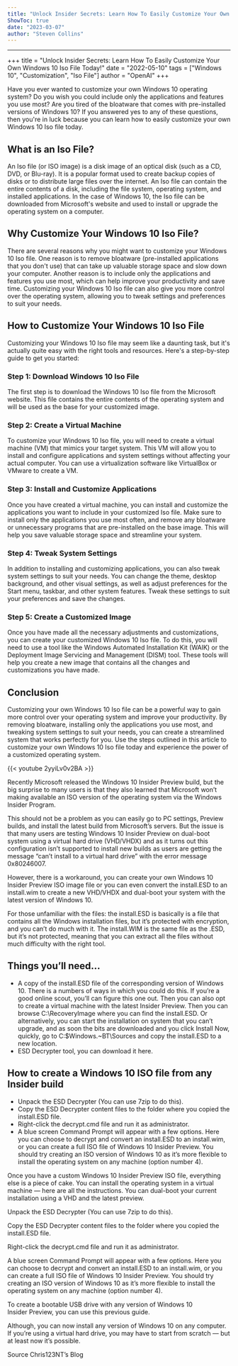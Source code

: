 ```yaml
---
title: "Unlock Insider Secrets: Learn How To Easily Customize Your Own Windows 10 Iso File Today!"
ShowToc: true 
date: "2023-03-07"
author: "Steven Collins"
---
```

*****
+++
title = "Unlock Insider Secrets: Learn How To Easily Customize Your Own Windows 10 Iso File Today!"
date = "2022-05-10"
tags = ["Windows 10", "Customization", "Iso File"]
author = "OpenAI"
+++

Have you ever wanted to customize your own Windows 10 operating system? Do you wish you could include only the applications and features you use most? Are you tired of the bloatware that comes with pre-installed versions of Windows 10? If you answered yes to any of these questions, then you're in luck because you can learn how to easily customize your own Windows 10 Iso file today. 

## What is an Iso File?

An Iso file (or ISO image) is a disk image of an optical disk (such as a CD, DVD, or Blu-ray). It is a popular format used to create backup copies of disks or to distribute large files over the internet. An Iso file can contain the entire contents of a disk, including the file system, operating system, and installed applications. In the case of Windows 10, the Iso file can be downloaded from Microsoft's website and used to install or upgrade the operating system on a computer.

## Why Customize Your Windows 10 Iso File?

There are several reasons why you might want to customize your Windows 10 Iso file. One reason is to remove bloatware (pre-installed applications that you don't use) that can take up valuable storage space and slow down your computer. Another reason is to include only the applications and features you use most, which can help improve your productivity and save time. Customizing your Windows 10 Iso file can also give you more control over the operating system, allowing you to tweak settings and preferences to suit your needs.

## How to Customize Your Windows 10 Iso File

Customizing your Windows 10 Iso file may seem like a daunting task, but it's actually quite easy with the right tools and resources. Here's a step-by-step guide to get you started:

### Step 1: Download Windows 10 Iso File

The first step is to download the Windows 10 Iso file from the Microsoft website. This file contains the entire contents of the operating system and will be used as the base for your customized image.

### Step 2: Create a Virtual Machine

To customize your Windows 10 Iso file, you will need to create a virtual machine (VM) that mimics your target system. This VM will allow you to install and configure applications and system settings without affecting your actual computer. You can use a virtualization software like VirtualBox or VMware to create a VM.

### Step 3: Install and Customize Applications

Once you have created a virtual machine, you can install and customize the applications you want to include in your customized Iso file. Make sure to install only the applications you use most often, and remove any bloatware or unnecessary programs that are pre-installed on the base image. This will help you save valuable storage space and streamline your system.

### Step 4: Tweak System Settings

In addition to installing and customizing applications, you can also tweak system settings to suit your needs. You can change the theme, desktop background, and other visual settings, as well as adjust preferences for the Start menu, taskbar, and other system features. Tweak these settings to suit your preferences and save the changes.

### Step 5: Create a Customized Image

Once you have made all the necessary adjustments and customizations, you can create your customized Windows 10 Iso file. To do this, you will need to use a tool like the Windows Automated Installation Kit (WAIK) or the Deployment Image Servicing and Management (DISM) tool. These tools will help you create a new image that contains all the changes and customizations you have made.

## Conclusion

Customizing your own Windows 10 Iso file can be a powerful way to gain more control over your operating system and improve your productivity. By removing bloatware, installing only the applications you use most, and tweaking system settings to suit your needs, you can create a streamlined system that works perfectly for you. Use the steps outlined in this article to customize your own Windows 10 Iso file today and experience the power of a customized operating system.

{{< youtube 2yyiLv0v2BA >}} 



Recently Microsoft released the Windows 10 Insider Preview build, but the big surprise to many users is that they also learned that Microsoft won’t making available an ISO version of the operating system via the Windows Insider Program.
 
This should not be a problem as you can easily go to PC settings, Preview builds, and install the latest build from Microsoft’s servers. But the issue is that many users are testing Windows 10 Insider Preview on dual-boot system using a virtual hard drive (VHD/VHDX) and as it turns out this configuration isn’t supported to install new builds as users are getting the message “can’t install to a virtual hard drive” with the error message 0x80246007.
 
However, there is a workaround, you can create your own Windows 10 Insider Preview ISO image file or you can even convert the install.ESD to an install.wim to create a new VHD/VHDX and dual-boot your system with the latest version of Windows 10.
 
For those unfamiliar with the files: the install.ESD is basically is a file that contains all the Windows installation files, but it’s protected with encryption, and you can’t do much with it. The install.WIM is the same file as the .ESD, but it’s not protected, meaning that you can extract all the files without much difficulty with the right tool.
 
## Things you’ll need…
 
- A copy of the install.ESD file of the corresponding version of Windows 10. There is a numbers of ways in which you could do this. If you’re a good online scout, you’ll can figure this one out. Then you can also opt to create a virtual machine with the latest Insider Preview. Then you can browse C:\RecoveryImage where you can find the install.ESD. Or alternatively, you can start the installation on system that you can’t upgrade, and as soon the bits are downloaded and you click Install Now, quickly, go to C:\$Windows.~BT\Sources and copy the install.ESD to a new location.
 - ESD Decrypter tool, you can download it here.

 
## How to create a Windows 10 ISO file from any Insider build
 
- Unpack the ESD Decrypter (You can use 7zip to do this).
 - Copy the ESD Decrypter content files to the folder where you copied the install.ESD file.
 - Right-click the decrypt.cmd file and run it as administrator.
 - A blue screen Command Prompt will appear with a few options. Here you can choose to decrypt and convert an install.ESD to an install.wim, or you can create a full ISO file of Windows 10 Insider Preview. You should try creating an ISO version of Windows 10 as it’s more flexible to install the operating system on any machine (option number 4).

 
Once you have a custom Windows 10 Insider Preview ISO file, everything else is a piece of cake. You can install the operating system in a virtual machine — here are all the instructions. You can dual-boot your current installation using a VHD and the latest preview. 
 
Unpack the ESD Decrypter (You can use 7zip to do this).
 
Copy the ESD Decrypter content files to the folder where you copied the install.ESD file.
 
Right-click the decrypt.cmd file and run it as administrator.
 
A blue screen Command Prompt will appear with a few options. Here you can choose to decrypt and convert an install.ESD to an install.wim, or you can create a full ISO file of Windows 10 Insider Preview. You should try creating an ISO version of Windows 10 as it’s more flexible to install the operating system on any machine (option number 4).
 
To create a bootable USB drive with any version of Windows 10 Insider Preview, you can use this previous guide.
 
Although, you can now install any version of Windows 10 on any computer. If you’re using a virtual hard drive, you may have to start from scratch — but at least now it’s possible.
 
Source Chris123NT’s Blog




